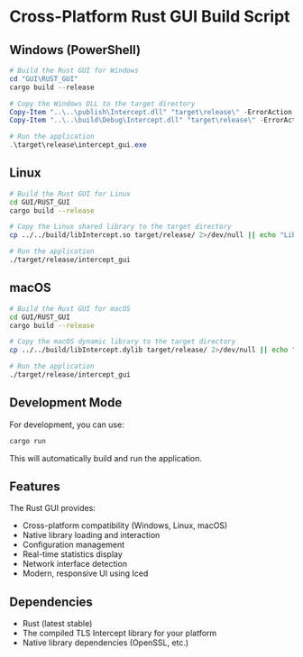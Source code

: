 # Cross-Platform Rust GUI Build Script

## Windows (PowerShell)
```powershell
# Build the Rust GUI for Windows
cd "GUI\RUST_GUI"
cargo build --release

# Copy the Windows DLL to the target directory
Copy-Item "..\..\publish\Intercept.dll" "target\release\" -ErrorAction SilentlyContinue
Copy-Item "..\..\build\Debug\Intercept.dll" "target\release\" -ErrorAction SilentlyContinue

# Run the application
.\target\release\intercept_gui.exe
```

## Linux
```bash
# Build the Rust GUI for Linux
cd GUI/RUST_GUI
cargo build --release

# Copy the Linux shared library to the target directory
cp ../../build/libIntercept.so target/release/ 2>/dev/null || echo "Library not found"

# Run the application
./target/release/intercept_gui
```

## macOS
```bash
# Build the Rust GUI for macOS
cd GUI/RUST_GUI
cargo build --release

# Copy the macOS dynamic library to the target directory
cp ../../build/libIntercept.dylib target/release/ 2>/dev/null || echo "Library not found"

# Run the application
./target/release/intercept_gui
```

## Development Mode

For development, you can use:
```bash
cargo run
```

This will automatically build and run the application.

## Features

The Rust GUI provides:
- Cross-platform compatibility (Windows, Linux, macOS)
- Native library loading and interaction
- Configuration management
- Real-time statistics display
- Network interface detection
- Modern, responsive UI using Iced

## Dependencies

- Rust (latest stable)
- The compiled TLS Intercept library for your platform
- Native library dependencies (OpenSSL, etc.)
